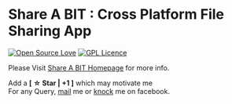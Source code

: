 ﻿# Share A BIT : Cross Platform File Sharing App
[![Open Source Love](https://badges.frapsoft.com/os/v2/open-source.svg?v=103)](https://github.com/ellerbrock/open-source-badges/) [![GPL Licence](https://badges.frapsoft.com/os/gpl/gpl.svg?v=103)](https://opensource.org/licenses/GPL-3.0/)
  
Please Visit [Share A BIT Homepage](https://mjksabit.github.io/projects/share-a-bit) for more info.

Add a __[ ☆ Star | +1 ]__ which may motivate me  
For any Query, [mail](mailto:sabit.jehadul.karim@gmail.com) me or [knock](https://www.facebook.com/MdJehadulKarim) me on facebook.
